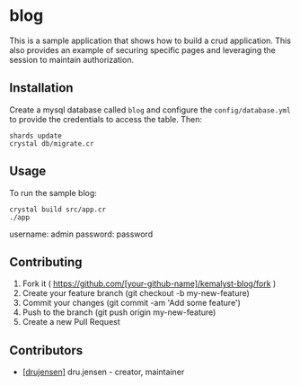 # blog

This is a sample application that shows how to build a crud application.  This
also provides an example of securing specific pages and leveraging the session
to maintain authorization.

## Installation

Create a mysql database called `blog` and configure the `config/database.yml`
to provide the credentials to access the table.
Then:
```
shards update
crystal db/migrate.cr
```

## Usage

To run the sample blog:
```
crystal build src/app.cr
./app
```
username: admin
password: password

## Contributing

1. Fork it ( https://github.com/[your-github-name]/kemalyst-blog/fork )
2. Create your feature branch (git checkout -b my-new-feature)
3. Commit your changes (git commit -am 'Add some feature')
4. Push to the branch (git push origin my-new-feature)
5. Create a new Pull Request

## Contributors

- [[drujensen]](https://github.com/[drujensen]) dru.jensen - creator, maintainer
